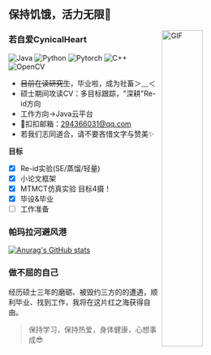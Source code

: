 ## 保持饥饿，活力无限🧆

<img align="right" alt="GIF" src="https://i0.hdslb.com/bfs/article/cd5be877440e1737bc66d568dcac2dcc0d51f093.gif" width="40%" height="40%"/>

### 若自爱CynicalHeart
![Java](https://img.shields.io/badge/-Java-333333?style=flat&logo=Java&logoColor=red)
![Python](https://img.shields.io/badge/-Python-333333?style=flat&logo=Python&logoColor=FCC624)
![Pytorch](https://img.shields.io/badge/-Pytorch-333333?style=flat&logo=Pytorch&logoColor=critical)
![C++](https://img.shields.io/badge/-c++-333333?style=flat&logo=c%2B%2B&&logoColor=blue)
![OpenCV](https://img.shields.io/badge/-OpenCV-333333?style=flat&logo=Opencv&logoColor=brightgreen)

- ~~目前在读研究生~~，毕业啦，成为社畜＞﹏＜
- 硕士期间攻读CV：多目标跟踪，"深耕"Re-id方向
- 工作方向->Java云平台
- 💬扣扣邮箱：<294366031@qq.com>
- 若我们志同道合，请不要吝惜文字与赞美✨

**目标**
- [x] Re-id实验(SE/蒸馏/轻量)
- [x] 小论文框架
- [x] MTMCT仿真实验 目标4摄！
- [x] 毕设&毕业
- [ ] 工作准备

### 帕玛拉河避风港

[![Anurag's GitHub stats](https://github-readme-stats.vercel.app/api?username=CynicalHeart&hide=prs&show_icons=true&theme=vue)](https://github.com/CynicalHeart/github-readme-stats)

### 做不屈的自己
  
经历硕士三年的磨砺、被毁约三方的的遭遇，顺利毕业、找到工作，我将在这片红之海获得自由。

> 保持学习，保持热爱，身体健康，心想事成😎

